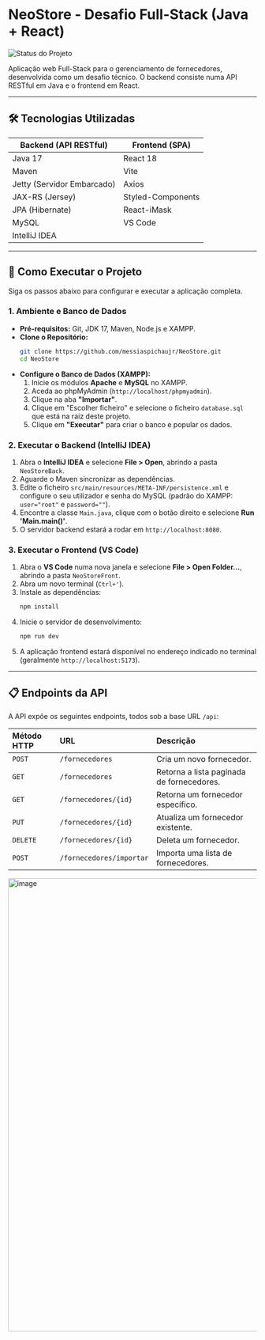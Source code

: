 # NeoStore - Desafio Full-Stack (Java + React)

![Status do Projeto](https://img.shields.io/badge/status-concluído-brightgreen)

Aplicação web Full-Stack para o gerenciamento de fornecedores, desenvolvida como um desafio técnico. O backend consiste numa API RESTful em Java e o frontend em React.

---

## 🛠️ Tecnologias Utilizadas

| Backend (API RESTful)           | Frontend (SPA)         |
| ------------------------------- | ---------------------- |
| Java 17                         | React 18               |
| Maven                           | Vite                   |
| Jetty (Servidor Embarcado)      | Axios                  |
| JAX-RS (Jersey)                 | Styled-Components    |
| JPA (Hibernate)                 | React-iMask            |
| MySQL                           | VS Code                |
| IntelliJ IDEA                   |                        |

---

## 🚀 Como Executar o Projeto

Siga os passos abaixo para configurar e executar a aplicação completa.

### **1. Ambiente e Banco de Dados**

* **Pré-requisitos:** Git, JDK 17, Maven, Node.js e XAMPP.
* **Clone o Repositório:**
    ```bash
    git clone https://github.com/messiaspichaujr/NeoStore.git
    cd NeoStore
    ```
* **Configure o Banco de Dados (XAMPP):**
    1.  Inicie os módulos **Apache** e **MySQL** no XAMPP.
    2.  Aceda ao phpMyAdmin (`http://localhost/phpmyadmin`).
    3.  Clique na aba **"Importar"**.
    4.  Clique em "Escolher ficheiro" e selecione o ficheiro `database.sql` que está na raiz deste projeto.
    5.  Clique em **"Executar"** para criar o banco e popular os dados.

### **2. Executar o Backend (IntelliJ IDEA)**

1.  Abra o **IntelliJ IDEA** e selecione **File > Open**, abrindo a pasta `NeoStoreBack`.
2.  Aguarde o Maven sincronizar as dependências.
3.  Edite o ficheiro `src/main/resources/META-INF/persistence.xml` e configure o seu utilizador e senha do MySQL (padrão do XAMPP: `user="root"` e `password=""`).
4.  Encontre a classe `Main.java`, clique com o botão direito e selecione **Run 'Main.main()'**.
5.  O servidor backend estará a rodar em `http://localhost:8080`.

### **3. Executar o Frontend (VS Code)**

1.  Abra o **VS Code** numa nova janela e selecione **File > Open Folder...**, abrindo a pasta `NeoStoreFront`.
2.  Abra um novo terminal (`Ctrl+'`).
3.  Instale as dependências:
    ```bash
    npm install
    ```
4.  Inicie o servidor de desenvolvimento:
    ```bash
    npm run dev
    ```
5.  A aplicação frontend estará disponível no endereço indicado no terminal (geralmente `http://localhost:5173`).

---

## 📋 Endpoints da API

A API expõe os seguintes endpoints, todos sob a base URL `/api`:

| Método HTTP | URL                      | Descrição                               |
| :---------- | :----------------------- | :-------------------------------------- |
| `POST`      | `/fornecedores`          | Cria um novo fornecedor.                |
| `GET`       | `/fornecedores`          | Retorna a lista paginada de fornecedores. |
| `GET`       | `/fornecedores/{id}`     | Retorna um fornecedor específico.       |
| `PUT`       | `/fornecedores/{id}`     | Atualiza um fornecedor existente.       |
| `DELETE`    | `/fornecedores/{id}`     | Deleta um fornecedor.                   |
| `POST`      | `/fornecedores/importar` | Importa uma lista de fornecedores.      |

<img width="750" height="917" alt="image" src="https://github.com/user-attachments/assets/0e0f79ae-ab70-42a5-b287-4f58e6d9e85c" />
